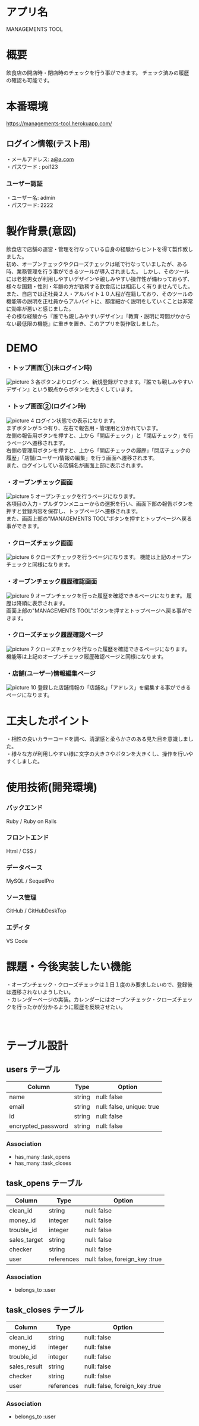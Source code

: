 # アプリ名
MANAGEMENTS TOOL
# 概要
飲食店の開店時・閉店時のチェックを行う事ができます。
チェック済みの履歴の確認も可能です。

# 本番環境
https://managements-tool.herokuapp.com/

## ログイン情報(テスト用)

・メールアドレス: a@a.com<br>
・パスワード    : poi123

### ユーザー認証
・ユーザー名: admin<br>
・パスワード: 2222

# 製作背景(意図)
飲食店で店舗の運営・管理を行なっている自身の経験からヒントを得て製作致しました。<br>
初め、オープンチェックやクローズチェックは紙で行なっていましたが、ある時、業務管理を行う事ができるツールが導入されました。
 しかし、そのツールには老若男女が利用しやすいデザインや親しみやすい操作性が備わっておらず、様々な国籍・性別・年齢の方が勤務する飲食店には相応しく有りませんでした。<br>
 また、自店では正社員２人・アルバイト１０人程が在籍しており、そのツールの機能等の説明を正社員からアルバイトに、都度細かく説明をしていくことは非常に効率が悪いと感じました。<br>
その様な経験から『誰でも親しみやすいデザイン』『教育・説明に時間がかからない最低限の機能』に重きを置き、このアプリを製作致しました。

# DEMO
### ・トップ画面①(未ログイン時)
![picture 3](images/94db0c883280ab9b90a2e705ca1c773d4862e4d4adcf6c6fd6a7b70832081c91.png)
各ボタンよりログイン、新規登録ができます。『誰でも親しみやすいデザイン』という観点からボタンを大きくしています。

### ・トップ画面②(ログイン時)
![picture 4](images/0402aab0f29306b7b76d0328d88fb943822b2a649baa9cb3d417b533643907d9.png)
ログイン状態での表示になります。<br>
まずボタンが５つ有り、左右で報告用・管理用と分かれています。<br>
左側の報告用ボタンを押すと、上から「開店チェック」と「閉店チェック」を行うページへ遷移されます。<br>
右側の管理用ボタンを押すと、上から「開店チェックの履歴」「閉店チェックの履歴」「店舗(ユーザー)情報の編集」を行う画面へ遷移されます。<br>
また、ログインしている店舗名が画面上部に表示されます。

### ・オープンチェック画面
![picture 5](images/244f004ce414c101e161618ccd07b5032b82f3d473afde8f777f95fc7ce22a7f.png)
オープンチェックを行うページになります。<br>
各項目の入力・プルダウンメニューからの選択を行い、画面下部の報告ボタンを押すと登録内容を保存し、トップページへ遷移されます。<br>
また、画面上部の"MANAGEMENTS TOOL"ボタンを押すとトップページへ戻る事ができます。

### ・クローズチェック画面
![picture 6](images/6b86ca05f2143928da2f57ef2c551ede47117623aaa24321e5415565fc3c2fcc.png)
クローズチェックを行うページになります。
機能は上記のオープンチェックと同様になります。

### ・オープンチェック履歴確認画面
![picture 9](images/226a87b83a40d2ddef6b7111c3cf57e74402a6d2346325236e34da4d0f6e60c7.png)
オープンチェックを行った履歴を確認できるページになります。
履歴は降順に表示されます。<br>画面上部の"MANAGEMENTS TOOL"ボタンを押すとトップページへ戻る事ができます。



### ・クローズチェック履歴確認ページ
![picture 7](images/226a87b83a40d2ddef6b7111c3cf57e74402a6d2346325236e34da4d0f6e60c7.png)
クローズチェックを行なった履歴を確認できるページになります。
機能等は上記のオープンチェック履歴確認ページと同様になります。


### ・店舗(ユーザー)情報編集ページ
![picture 10](images/97feb8629ef1b3df3a50283fff151b43e6d197f7d496da32141b6e3a9740ceb0.png)
登録した店舗情報の「店舗名」「アドレス」を編集する事ができるページになります。

# 工夫したポイント
・相性の良いカラーコードを調べ、清潔感と柔らかさのある見た目を意識しました。<br>
・様々な方が利用しやすい様に文字の大きさやボタンを大きくし、操作を行いやすくしました。<br>

# 使用技術(開発環境)
### バックエンド
Ruby / Ruby on Rails
### フロントエンド
Html / CSS /
### データベース
MySQL / SequelPro
### ソース管理
GitHub / GitHubDeskTop
### エディタ
VS Code

# 課題・今後実装したい機能
・オープンチェック・クローズチェックは１日１度のみ要求したいので、登録後は遷移されないようしたい。<br>
・カレンダーページの実装。カレンダーにはオープンチェック・クローズチェックを行ったかが分かるように履歴を反映させたい。
<br>
<br>
<br>
# テーブル設計

## users テーブル

| Column             | Type   | Option                    |
| ------------------ | ------ | ------------------------- |
| name               | string | null: false               |
| email              | string | null: false, unique: true |
| id                 | string | null: false               |
| encrypted_password | string | null: false               |

### Association

- has_many :task_opens
- has_many :task_closes





## task_opens テーブル

| Column       | Type       | Option                         |
| ------------ | ---------- | ------------------------------ |
| clean_id     | string     | null: false                    |
| money_id     | integer    | null: false                    |
| trouble_id   | integer    | null: false                    |
| sales_target | string     | null: false                    |
| checker      | string     | null: false                    |
| user         | references | null: false, foreign_key :true |

### Association

- belongs_to :user




## task_closes テーブル

| Column       | Type       | Option                         |
| ------------ | ---------- | ------------------------------ |
| clean_id     | string     | null: false                    |
| money_id     | integer    | null: false                    |
| trouble_id   | integer    | null: false                    |
| sales_result | string     | null: false                    |
| checker      | string     | null: false                    |
| user         | references | null: false, foreign_key :true |

### Association

- belongs_to :user
